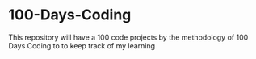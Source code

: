 # 100-Days-Coding
This repository will have a 100 code projects by the methodology of 100 Days Coding to to keep track of my learning
